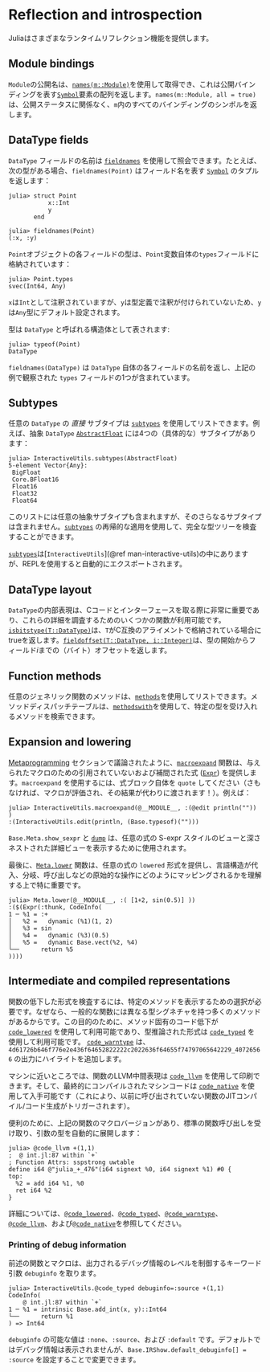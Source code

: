 # Reflection and introspection

Juliaはさまざまなランタイムリフレクション機能を提供します。

## Module bindings

`Module`の公開名は、[`names(m::Module)`](@ref)を使用して取得でき、これは公開バインディングを表す[`Symbol`](@ref)要素の配列を返します。`names(m::Module, all = true)`は、公開ステータスに関係なく、`m`内のすべてのバインディングのシンボルを返します。

## DataType fields

`DataType` フィールドの名前は [`fieldnames`](@ref) を使用して照会できます。たとえば、次の型がある場合、`fieldnames(Point)` はフィールド名を表す [`Symbol`](@ref) のタプルを返します：

```jldoctest struct_point
julia> struct Point
           x::Int
           y
       end

julia> fieldnames(Point)
(:x, :y)
```

`Point`オブジェクトの各フィールドの型は、`Point`変数自体の`types`フィールドに格納されています：

```jldoctest struct_point
julia> Point.types
svec(Int64, Any)
```

`x`は`Int`として注釈されていますが、`y`は型定義で注釈が付けられていないため、`y`は`Any`型にデフォルト設定されます。

型は `DataType` と呼ばれる構造体として表されます:

```jldoctest struct_point
julia> typeof(Point)
DataType
```

`fieldnames(DataType)` は `DataType` 自体の各フィールドの名前を返し、上記の例で観察された `types` フィールドの1つが含まれています。

## Subtypes

任意の `DataType` の *直接* サブタイプは [`subtypes`](@ref) を使用してリストできます。例えば、抽象 `DataType` [`AbstractFloat`](@ref) には4つの（具体的な）サブタイプがあります：

```jldoctest; setup = :(using InteractiveUtils)
julia> InteractiveUtils.subtypes(AbstractFloat)
5-element Vector{Any}:
 BigFloat
 Core.BFloat16
 Float16
 Float32
 Float64
```

このリストには任意の抽象サブタイプも含まれますが、そのさらなるサブタイプは含まれません。[`subtypes`](@ref) の再帰的な適用を使用して、完全な型ツリーを検査することができます。

[`subtypes`](@ref)は[`InteractiveUtils`](@ref man-interactive-utils)の中にありますが、REPLを使用すると自動的にエクスポートされます。

## DataType layout

`DataType`の内部表現は、Cコードとインターフェースを取る際に非常に重要であり、これらの詳細を調査するためのいくつかの関数が利用可能です。[`isbitstype(T::DataType)`](@ref)は、`T`がC互換のアライメントで格納されている場合にtrueを返します。[`fieldoffset(T::DataType, i::Integer)`](@ref)は、型の開始からフィールド*i*までの（バイト）オフセットを返します。

## Function methods

任意のジェネリック関数のメソッドは、[`methods`](@ref)を使用してリストできます。メソッドディスパッチテーブルは、[`methodswith`](@ref)を使用して、特定の型を受け入れるメソッドを検索できます。

## Expansion and lowering

[Metaprogramming](@ref) セクションで議論されたように、[`macroexpand`](@ref) 関数は、与えられたマクロのための引用されていないおよび補間された式 ([`Expr`](@ref)) を提供します。`macroexpand` を使用するには、式ブロック自体を `quote` してください（さもなければ、マクロが評価され、その結果が代わりに渡されます！）。例えば：

```jldoctest; setup = :(using InteractiveUtils)
julia> InteractiveUtils.macroexpand(@__MODULE__, :(@edit println("")) )
:(InteractiveUtils.edit(println, (Base.typesof)("")))
```

`Base.Meta.show_sexpr` と [`dump`](@ref) は、任意の式の S-expr スタイルのビューと深さネストされた詳細ビューを表示するために使用されます。

最後に、[`Meta.lower`](@ref) 関数は、任意の式の `lowered` 形式を提供し、言語構造が代入、分岐、呼び出しなどの原始的な操作にどのようにマッピングされるかを理解する上で特に重要です。

```jldoctest; setup = (using Base: +, sin)
julia> Meta.lower(@__MODULE__, :( [1+2, sin(0.5)] ))
:($(Expr(:thunk, CodeInfo(
1 ─ %1 = :+
│   %2 =   dynamic (%1)(1, 2)
│   %3 = sin
│   %4 =   dynamic (%3)(0.5)
│   %5 =   dynamic Base.vect(%2, %4)
└──      return %5
))))
```

## Intermediate and compiled representations

関数の低下した形式を検査するには、特定のメソッドを表示するための選択が必要です。なぜなら、一般的な関数には異なる型シグネチャを持つ多くのメソッドがあるからです。この目的のために、メソッド固有のコード低下が [`code_lowered`](@ref) を使用して利用可能であり、型推論された形式は [`code_typed`](@ref) を使用して利用可能です。 [`code_warntype`](@ref) は、`4d61726b646f776e2e436f64652822222c2022636f64655f74797065642229_40726566` の出力にハイライトを追加します。

マシンに近いところでは、関数のLLVM中間表現は [`code_llvm`](@ref) を使用して印刷できます。そして、最終的にコンパイルされたマシンコードは [`code_native`](@ref) を使用して入手可能です（これにより、以前に呼び出されていない関数のJITコンパイル/コード生成がトリガーされます）。

便利のために、上記の関数のマクロバージョンがあり、標準の関数呼び出しを受け取り、引数の型を自動的に展開します：

```julia-repl
julia> @code_llvm +(1,1)
;  @ int.jl:87 within `+`
; Function Attrs: sspstrong uwtable
define i64 @"julia_+_476"(i64 signext %0, i64 signext %1) #0 {
top:
  %2 = add i64 %1, %0
  ret i64 %2
}
```

詳細については、[`@code_lowered`](@ref)、[`@code_typed`](@ref)、[`@code_warntype`](@ref)、[`@code_llvm`](@ref)、および[`@code_native`](@ref)を参照してください。

### Printing of debug information

前述の関数とマクロは、出力されるデバッグ情報のレベルを制御するキーワード引数 `debuginfo` を取ります。

```jldoctest; setup = :(using InteractiveUtils), filter = r"int.jl:\d+"
julia> InteractiveUtils.@code_typed debuginfo=:source +(1,1)
CodeInfo(
    @ int.jl:87 within `+`
1 ─ %1 = intrinsic Base.add_int(x, y)::Int64
└──      return %1
) => Int64
```

`debuginfo` の可能な値は `:none`、`:source`、および `:default` です。デフォルトではデバッグ情報は表示されませんが、`Base.IRShow.default_debuginfo[] = :source` を設定することで変更できます。
